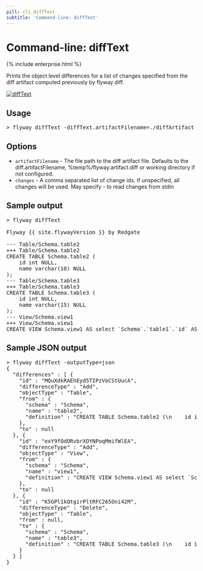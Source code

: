 ```yaml
---
pill: cli_diffText
subtitle: 'Command-line: diffText'
---
```

# Command-line: diffText

{% include enterprise.html %}

Prints the object level differences for a list of changes specified from the diff artifact computed previously by flyway diff.

<a href="Commands/diffText"><img src="assets/command-diffText.png" alt="diffText"></a>

## Usage

<pre class="console"><span>&gt;</span> flyway diffText -diffText.artifactFilename=./diffArtifact -diffText.changes="id1,id2"</pre>

## Options
- `artifactFilename` -  The file path to the diff artifact file. Defaults to the diff.artifactFilename, %temp%/flyway.artifact.diff or working directory if not configured.
- `changes` - A comma separated list of change ids. If unspecified, all changes will be used. May specify - to read changes from stdin

## Sample output

<pre class="console">&gt; flyway diffText

Flyway {{ site.flywayVersion }} by Redgate

--- Table/Schema.table2
+++ Table/Schema.table2
CREATE TABLE Schema.table2 (
    id int NULL,
    name varchar(10) NULL
);
--- Table/Schema.table3
+++ Table/Schema.table3
CREATE TABLE Schema.table3 (
    id int NULL,
    name varchar(15) NULL
);
--- View/Schema.view1
+++ View/Schema.view1
CREATE VIEW Schema.view1 AS select `Schema`.`table1`.`id` AS `id`,`Schema`.`table1`.`name` AS `name` from `Schema`.`table1`;</pre>

## Sample JSON output

<pre class="console">&gt; flyway diffText -outputType=json
{
  "differences" : [ {
    "id" : "MQuXdkRAEhEyd5TIPzVoCStUucA",
    "differenceType" : "Add",
    "objectType" : "Table",
    "from" : {
      "schema" : "Schema",
      "name" : "table2",
      "definition" : "CREATE TABLE Schema.table2 (\n    id int NULL,\n    name varchar(10) NULL\n);"
    },
    "to" : null
  }, {
    "id" : "exY9fOdORvbrXOYNPoqMmifWlEA",
    "differenceType" : "Add",
    "objectType" : "View",
    "from" : {
      "schema" : "Schema",
      "name" : "view1",
      "definition" : "CREATE VIEW Schema.view1 AS select `Schema`.`table1`.`id` AS `id`,`Schema`.`table1`.`name` AS `name` from `Schema`.`table1`;"
    },
    "to" : null
  }, {
    "id" : "K5GPl1kQtgirPltRFC265Oni42M",
    "differenceType" : "Delete",
    "objectType" : "Table",
    "from" : null,
    "to" : {
      "schema" : "Schema",
      "name" : "table3",
      "definition" : "CREATE TABLE Schema.table3 (\n    id int NULL,\n    name varchar(15) NULL\n);"
    }
  } ]
}</pre>
